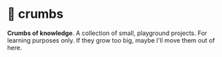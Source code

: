 # 🍞 crumbs

**Crumbs of knowledge**. A collection of small, playground projects. For learning purposes only. If they grow too big, maybe I'll move them out of here.